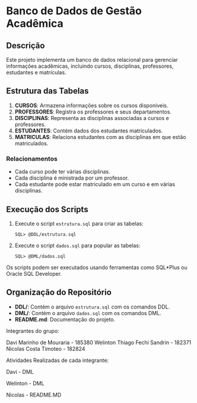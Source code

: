 
# Banco de Dados de Gestão Acadêmica

## Descrição
Este projeto implementa um banco de dados relacional para gerenciar informações acadêmicas, incluindo cursos, disciplinas, professores, estudantes e matrículas.

## Estrutura das Tabelas
1. **CURSOS**: Armazena informações sobre os cursos disponíveis.
2. **PROFESSORES**: Registra os professores e seus departamentos.
3. **DISCIPLINAS**: Representa as disciplinas associadas a cursos e professores.
4. **ESTUDANTES**: Contém dados dos estudantes matriculados.
5. **MATRICULAS**: Relaciona estudantes com as disciplinas em que estão matriculados.

### Relacionamentos
- Cada curso pode ter várias disciplinas.
- Cada disciplina é ministrada por um professor.
- Cada estudante pode estar matriculado em um curso e em várias disciplinas.

## Execução dos Scripts
1. Execute o script `estrutura.sql` para criar as tabelas:
   ```
   SQL> @DDL/estrutura.sql
   ```

2. Execute o script `dados.sql` para popular as tabelas:
   ```
   SQL> @DML/dados.sql
   ```

Os scripts podem ser executados usando ferramentas como SQL*Plus ou Oracle SQL Developer.

## Organização do Repositório
- **DDL/**: Contém o arquivo `estrutura.sql` com os comandos DDL.
- **DML/**: Contém o arquivo `dados.sql` com os comandos DML.
- **README.md**: Documentação do projeto.


Integrantes do grupo:

Davi Marinho de Mouraria - 185380
Welinton Thiago Fechi Sandrin - 182371
Nicolas Costa Timoteo - 182824



Atividades Realizadas de cada integrante:

Davi - DML

Welinton - DML

Nicolas - README.MD
